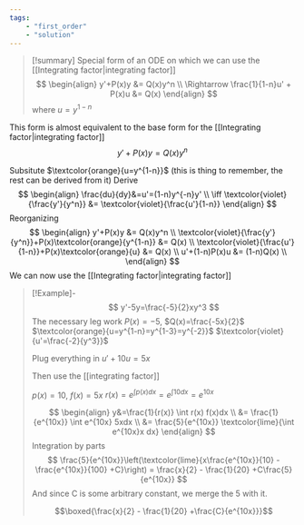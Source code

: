 ```yaml
---
tags: 
    - "first_order" 
    - "solution"
---
```


> [!summary]
> Special form of an ODE on which we can use the [[Integrating factor|integrating factor]]
> $$
> \begin{align}
> y'+P(x)y &= Q(x)y^n \\
> \Rightarrow \frac{1}{1-n}u' + P(x)u &= Q(x)
> \end{align}
> $$
> where $u=y^{1-n}$


This form is almost equivalent to the base form for the [[Integrating factor|integrating factor]]
$$
y'+P(x)y = Q(x)y^n
$$

Subsitute $\textcolor{orange}{u=y^{1-n}}$ (this is thing to remember, the rest can be derived from it)
Derive 
$$
\begin{align}
\frac{du}{dy}&=u'=(1-n)y^{-n}y' \\
\iff \textcolor{violet}{\frac{y'}{y^n}} &= \textcolor{violet}{\frac{u'}{1-n}}
\end{align}
$$
Reorganizing
$$
\begin{align}
y'+P(x)y &= Q(x)y^n \\
\textcolor{violet}{\frac{y'}{y^n}}+P(x)\textcolor{orange}{y^{1-n}} &= Q(x) \\
\textcolor{violet}{\frac{u'}{1-n}}+P(x)\textcolor{orange}{u} &= Q(x) \\
u'+(1-n)P(x)u &= (1-n)Q(x) \\
\end{align}
$$
We can now use the [[Integrating factor|integrating factor]]


> [!Example]-
> $$
> y'-5y=\frac{-5}{2}xy^3
> $$
> The necessary leg work
> $P(x)=-5$, $Q(x)=\frac{-5x}{2}$
> $\textcolor{orange}{u=y^{1-n}=y^{1-3}=y^{-2}}$
> $\textcolor{violet}{u'=\frac{-2}{y^3}}$
> 
> Plug everything in
> $u'+10u = 5x$
> 
> Then use the [[integrating factor]]
> 
> $p(x)=10$, $f(x)=5x$
> $r(x)=e^{\int p(x)dx}=e^{\int 10 dx} = e^{10x}$
> 
> $$
> \begin{align}
> y&=\frac{1}{r(x)} \int r(x) f(x)dx \\
> &= \frac{1}{e^{10x}} \int e^{10x} 5xdx \\
> &= \frac{5}{e^{10x}} \textcolor{lime}{\int e^{10x}x dx}
> \end{align}
> $$
> Integration by parts
> $$
> \frac{5}{e^{10x}}\left(\textcolor{lime}{x\frac{e^{10x}}{10} - \frac{e^{10x}}{100} +C}\right) = \frac{x}{2} - \frac{1}{20} +C\frac{5}{e^{10x}}
> $$
> And since C is some arbitrary constant, we merge the 5 with it.
> 
> $$\boxed{\frac{x}{2} - \frac{1}{20} +\frac{C}{e^{10x}}}$$


